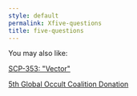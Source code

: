 ```yaml
---
style: default
permalink: Xfive-questions
title: five-questions
---
```

You may also like:

[SCP-353: "Vector"](http://scp-wiki.net/scp-353)

[5th Global Occult Coalition Donation](http://scp-wiki.net/5th-global-occult-coalition-donation)
